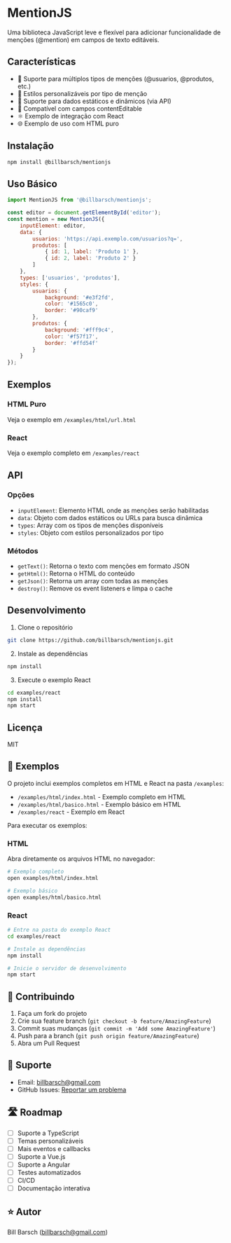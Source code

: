 # MentionJS

Uma biblioteca JavaScript leve e flexível para adicionar funcionalidade de menções (@mention) em campos de texto editáveis.

## Características

- 🚀 Suporte para múltiplos tipos de menções (@usuarios, @produtos, etc.)
- 🎨 Estilos personalizáveis por tipo de menção
- 🔄 Suporte para dados estáticos e dinâmicos (via API)
- 📝 Compatível com campos contentEditable
- ⚛️ Exemplo de integração com React
- 🌐 Exemplo de uso com HTML puro

## Instalação

```bash
npm install @billbarsch/mentionjs
```

## Uso Básico

```javascript
import MentionJS from '@billbarsch/mentionjs';

const editor = document.getElementById('editor');
const mention = new MentionJS({
    inputElement: editor,
    data: {
        usuarios: 'https://api.exemplo.com/usuarios?q=',
        produtos: [
            { id: 1, label: 'Produto 1' },
            { id: 2, label: 'Produto 2' }
        ]
    },
    types: ['usuarios', 'produtos'],
    styles: {
        usuarios: {
            background: '#e3f2fd',
            color: '#1565c0',
            border: '#90caf9'
        },
        produtos: {
            background: '#fff9c4',
            color: '#f57f17',
            border: '#ffd54f'
        }
    }
});
```

## Exemplos

### HTML Puro
Veja o exemplo em `/examples/html/url.html`

### React
Veja o exemplo completo em `/examples/react`

## API

### Opções

- `inputElement`: Elemento HTML onde as menções serão habilitadas
- `data`: Objeto com dados estáticos ou URLs para busca dinâmica
- `types`: Array com os tipos de menções disponíveis
- `styles`: Objeto com estilos personalizados por tipo

### Métodos

- `getText()`: Retorna o texto com menções em formato JSON
- `getHtml()`: Retorna o HTML do conteúdo
- `getJson()`: Retorna um array com todas as menções
- `destroy()`: Remove os event listeners e limpa o cache

## Desenvolvimento

1. Clone o repositório
```bash
git clone https://github.com/billbarsch/mentionjs.git
```

2. Instale as dependências
```bash
npm install
```

3. Execute o exemplo React
```bash
cd examples/react
npm install
npm start
```

## Licença

MIT

## 🎯 Exemplos

O projeto inclui exemplos completos em HTML e React na pasta `/examples`:

- `/examples/html/index.html` - Exemplo completo em HTML
- `/examples/html/basico.html` - Exemplo básico em HTML
- `/examples/react` - Exemplo em React

Para executar os exemplos:

### HTML
Abra diretamente os arquivos HTML no navegador:
```bash
# Exemplo completo
open examples/html/index.html

# Exemplo básico
open examples/html/basico.html
```

### React
```bash
# Entre na pasta do exemplo React
cd examples/react

# Instale as dependências
npm install

# Inicie o servidor de desenvolvimento
npm start
```

## 🤝 Contribuindo

1. Faça um fork do projeto
2. Crie sua feature branch (`git checkout -b feature/AmazingFeature`)
3. Commit suas mudanças (`git commit -m 'Add some AmazingFeature'`)
4. Push para a branch (`git push origin feature/AmazingFeature`)
5. Abra um Pull Request

## 📧 Suporte

- Email: billbarsch@gmail.com
- GitHub Issues: [Reportar um problema](https://github.com/billbarsch/mentionjs/issues)

## 🛣️ Roadmap

- [ ] Suporte a TypeScript
- [ ] Temas personalizáveis
- [ ] Mais eventos e callbacks
- [ ] Suporte a Vue.js
- [ ] Suporte a Angular
- [ ] Testes automatizados
- [ ] CI/CD
- [ ] Documentação interativa

## ⭐ Autor

Bill Barsch (billbarsch@gmail.com) 